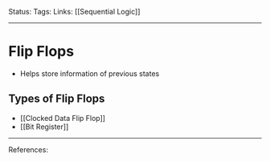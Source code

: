 Status:
Tags:
Links: [[Sequential Logic]]
___
# Flip Flops
- Helps store information of previous states
## Types of Flip Flops
- [[Clocked Data Flip Flop]]
- [[Bit Register]]
___
References:
